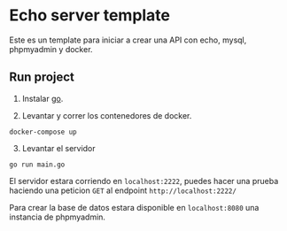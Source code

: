 # Echo server template

Este es un template para iniciar a crear una API con echo, mysql, phpmyadmin y docker.

## Run project

1. Instalar [go](https://go.dev/dl/).

2. Levantar y correr los contenedores de docker.
  ```
  docker-compose up
  ```
3. Levantar el servidor
  ```
  go run main.go
  ```
El servidor estara corriendo en `localhost:2222`, puedes hacer una prueba haciendo una peticion `GET` al endpoint `http://localhost:2222/`

Para crear la base de datos estara disponible en `localhost:8080` una instancia de phpmyadmin.
